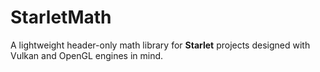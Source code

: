 # StarletMath
A lightweight header-only math library for **Starlet** projects designed with Vulkan and OpenGL engines in mind.
